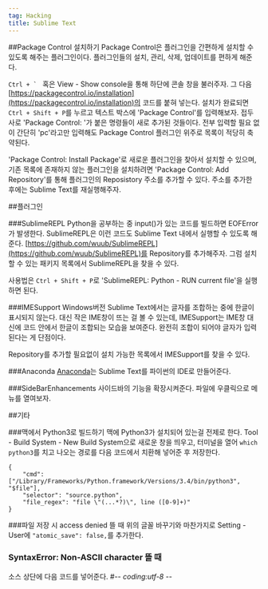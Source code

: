 ```yaml
---
tag: Hacking
title: Sublime Text
---
```


##Package Control 설치하기
Package Control은 플러그인을 간편하게 설치할 수 있도록 해주는 플러그인이다. 플러그인들의 설치, 관리, 삭제, 업데이트를 편하게 해준다.

``Ctrl + ` `` 혹은 View - Show console을 통해 하단에 콘솔 창을 불러주자. 그 다음 [https://packagecontrol.io/installation](https://packagecontrol.io/installation)의 코드를 붙혀 넣는다. 설치가 완료되면 `Ctrl + Shift + P`를 누르고 텍스트 박스에 'Package Control'를 입력해보자. 접두사로 'Package Control: '가 붙은 명령들이 새로 추가된 것들이다. 전부 입력할 필요 없이 간단히 'pc'라고만 입력해도 Package Control 플러그인 위주로 목록이 적당히 축약된다.

'Package Control: Install Package'로 새로운 플러그인을 찾아서 설치할 수 있으며, 기존 목록에 존재하지 않는 플러그인을 설치하려면 'Package Control: Add Repository'를 통해 플러그인의 Reposistory 주소를 추가할 수 있다. 주소를 추가한 후에는 Sublime Text를 재실행해주자.


##플러그인

###SublimeREPL
Python을 공부하는 중 input()가 있는 코드를 빌드하면 EOFError가 발생한다. SublimeREPL은 이런 코드도 Sublime Text 내에서 실행할 수 있도록 해준다. [https://github.com/wuub/SublimeREPL](https://github.com/wuub/SublimeREPL)를 Repository를 추가해주자. 그럼 설치할 수 있는 패키지 목록에서 SublimeREPL을 찾을 수 있다. 

사용법은 `Ctrl + Shift + P`로 'SublimeREPL: Python - RUN current file'을 실행하면 된다.

###IMESupport
Windows버전 Sublime Text에서는 글자를 조합하는 중에 한글이 표시되지 않는다. 대신 작은 IME창이 뜨는 걸 볼 수 있는데, IMESupport는 IME창 대신에 코드 안에서 한글이 조합되는 모습을 보여준다. 완전히 조합이 되어야 글자가 입력된다는 게 단점이다.

Repository를 추가할 필요없이 설치 가능한 목록에서 IMESupport를 찾을 수 있다.

###Anaconda
[Anaconda](http://damnwidget.github.io/anaconda)는 Sublime Text를 파이썬의 IDE로 만들어준다. 

###SideBarEnhancements
사이드바의 기능을 확장시켜준다. 파일에 우클릭으로 메뉴를 열여보자.


##기타

###맥에서 Python3로 빌드하기
맥에 Python3가 설치되어 있는걸 전제로 한다. Tool - Build System - New Build System으로 새로운 창을 띄우고, 터미널을 열어 `which python3`를 치고 나오는 경로를 다음 코드에서 치환해 넣어준 후 저장한다.

    {
        "cmd": ["/Library/Frameworks/Python.framework/Versions/3.4/bin/python3", "$file"],
        "selector": "source.python",
        "file_regex": "file \"(...*?)\", line ([0-9]+)"
    }

###파일 저장 시 access denied 뜰 때
위의 글꼴 바꾸기와 마찬가지로 Setting - User에 `"atomic_save": false,`를 추가한다.

### SyntaxError: Non-ASCII character 뜰 때
소스 상단에 다음 코드를 넣어준다.
    #-*- coding:utf-8 -*-